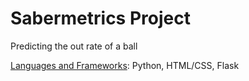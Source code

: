 # Sabermetrics Project

Predicting the out rate of a ball

<u>Languages and Frameworks</u>: Python, HTML/CSS, Flask
